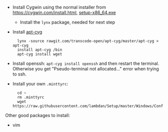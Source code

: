 - Install Cygwin using the normal installer from https://cygwin.com/install.html, [setup-x86_64.exe](https://cygwin.com/setup-x86_64.exe)
	- Install the `lynx` package, needed for next step

- Install [apt-cyg](https://github.com/transcode-open/apt-cyg)
		
		lynx -source rawgit.com/transcode-open/apt-cyg/master/apt-cyg > apt-cyg
		install apt-cyg /bin
		apt-cyg install wget

- Install openssh: `apt-cyg install openssh` and then restart the terminal. Otherwise you get "Pseudo-terminal not allocated..." error when trying to ssh.

- Install your own `.minttyrc`:

		cd ~
		rm .minttyrc
		wget https://raw.githubusercontent.com/lambdan/Setup/master/Windows/Configs/.minttyrc


Other good packages to install:

- vim
